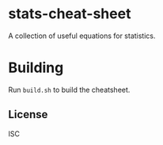 # stats-cheat-sheet

A collection of useful equations for statistics.

# Building

Run `build.sh` to build the cheatsheet.

## License

ISC
